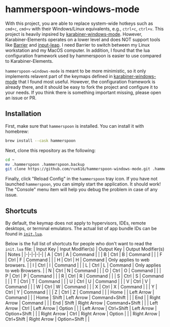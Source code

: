 # hammerspoon-windows-mode

With this project, you are able to replace system-wide hotkeys such as `cmd+c`, `cmd+v` with their
Windows/Linux equivalents, e.g., `ctrl+c`, `ctrl+v`. This project is heavily inpsired by
[karabiner-windows-mode](https://github.com/rux616/karabiner-windows-mode).  However,
Karabiner-Elements operates on a lower level and does NOT support tools like [Barrier](https://github.com/debauchee/barrier) and [input-leap](https://github.com/input-leap/input-leap).
I need Barrier to switch between my Linux workstation and my MacOS computer.  In addition, I found
that the lua configuration framework used by hammerspoon is easier to use compared to Karabiner-Elements.

`hammerspoon-windows-mode` is meant to be more minimistic, so it only implements relavent part of the
keymaps defined in [karabiner-windows-mode](https://github.com/rux616/karabiner-windows-mode) that I
found most useful. However, the configuration framework is already there, and it should be easy to
fork the project and configure it to your needs. If you think there is something important missing,
please open an issue or PR.

## Installation

First, make sure that `hammerspoon` is installed. You can install it with homebrew:
```bash
brew install --cask hammerspoon
```

Next, clone this repository as the following:
```bash
cd ~
mv .hammerspoon .hammerspoon.backup
git clone https://github.com/rux616/hammerspoon-windows-mode.git .hammerspoon
```

Finally, click "Reload Config" in the `hammerspoon` tray icon. If you have not launched `hammerspoon`, you can simply start the application. It should work!
The "Console" menu item will help you debug the problem in case of any issue.

## Shortcuts

By default, the keymap does not apply to hypervisors, IDEs, remote desktops, or terminal emulators.
The actual list of app bundle IDs can be found in [`init.lua`](init.lua).

Below is the full list of shortcuts for people who don't want to read the `init.lua` file:
| Input Key | Input Modifier(s) | Output Key | Output Modifier(s) | Notes |
|-|-|-|-|-|
| A | Ctrl | A | Command |  |
| B | Ctrl | B | Command |  |
| F | Ctrl | F | Command |  |
| H | Ctrl | H | Command | Only applies to web browsers. |
| I | Ctrl | I | Command |  |
| L | Ctrl | L | Command | Only applies to web Browsers. |
| N | Ctrl | N | Command |  |
| O | Ctrl | O | Command |  |
| P | Ctrl | P | Command |  |
| R | Ctrl | R | Command |  |
| S | Ctrl | S | Command |  |
| T | Ctrl | T | Command |  |
| U | Ctrl | U | Command |  |
| V | Ctrl | V | Command |  |
| W | Ctrl | W | Command |  |
| X | Ctrl | X | Command |  |
| Y | Ctrl | Y | Command |  |
| Z | Ctrl | Z | Command |  |
| Home |  | Left Arrow | Command |  |
| Home | Shift | Left Arrow | Command+Shift |  |
| End |  | Right Arrow | Command |  |
| End | Shift | Right Arrow | Command+Shift |  |
| Left Arrow | Ctrl | Left Arrow | Option |  |
| Left Arrow | Ctrl+Shift | Left Arrow | Option+Shift |  |
| Right Arrow | Ctrl | Right Arrow | Option |  |
| Right Arrow | Ctrl+Shift | Right Arrow | Option+Shift |  |
